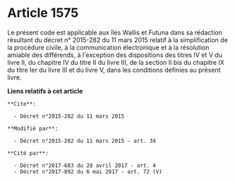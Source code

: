 # Article 1575

Le présent code est applicable aux îles Wallis et Futuna dans sa rédaction résultant du décret n° 2015-282 du 11 mars 2015
relatif à la simplification de la procédure civile, à la communication électronique et à la résolution amiable des
différends, à l'exception des dispositions des titres IV et V du livre II, du chapitre IV du titre II du livre III, de la
section II bis du chapitre IX du titre Ier du livre III et du livre V, dans les conditions définies au présent livre.

**Liens relatifs à cet article**

	**Cite**:

	  - Décret n°2015-282 du 11 mars 2015

	**Modifié par**:

	  - Décret n°2015-282 du 11 mars 2015 - art. 34

	**Cité par**:

	  - Décret n°2017-683 du 28 avril 2017 - art. 4
	  - Décret n°2017-892 du 6 mai 2017 - art. 72 (V)
